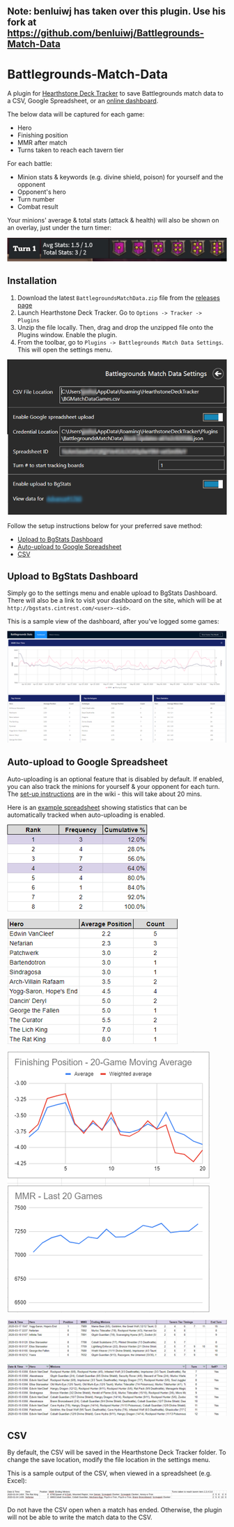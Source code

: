 ## Note: benluiwj has taken over this plugin. Use his fork at https://github.com/benluiwj/Battlegrounds-Match-Data

# Battlegrounds-Match-Data
A plugin for [Hearthstone Deck Tracker](https://github.com/HearthSim/Hearthstone-Deck-Tracker) to save Battlegrounds match data to a CSV, Google Spreadsheet, or an [online dashboard](https://bgstats.cintrest.com).

The below data will be captured for each game:
- Hero
- Finishing position
- MMR after match
- Turns taken to reach each tavern tier

For each battle:
- Minion stats & keywords (e.g. divine shield, poison) for yourself and the opponent
- Opponent's hero
- Turn number
- Combat result

Your minions' average & total stats (attack & health) will also be shown on an overlay, just under the turn timer:

![Overlay](Images/overlay.PNG?raw=true)

## Installation
1. Download the latest `BattlegroundsMatchData.zip` file from the [releases page](https://github.com/jawslouis/battlegrounds-stats/releases)
3. Launch Hearthstone Deck Tracker. Go to `Options -> Tracker -> Plugins`
4. Unzip the file locally. Then, drag and drop the unzipped file onto the Plugins window. Enable the plugin.
5. From the toolbar, go to `Plugins -> Battlegrounds Match Data Settings`. This will open the settings menu. 

![Settings](Images/settings.PNG?raw=true)  

Follow the setup instructions below for your preferred save method:
- [Upload to BgStats Dashboard](#upload-to-bgstats-dashboard)
- [Auto-upload to Google Spreadsheet](#auto-upload-to-google-spreadsheet)
- [CSV](#csv)

## Upload to BgStats Dashboard

Simply go to the settings menu and enable upload to BgStats Dashboard.
There will also be a link to visit your dashboard on the site, which will be at `http://bgstats.cintrest.com/<user>-<id>`. 

This is a sample view of the dashboard, after you've logged some games:

![Sample Dashboard](Images/sample-dash.PNG?raw=true)  

## Auto-upload to Google Spreadsheet
Auto-uploading is an optional feature that is disabled by default. If enabled, you can also track the minions for yourself & your opponent for each turn.
The [set-up instructions](../../wiki/Auto-upload-to-Google-Spreadsheet/) are in the wiki - this will take about 20 mins.

Here is an [example spreadsheet](https://docs.google.com/spreadsheets/d/1jlK08xcHi83u85V2YMT7UhQCsLeY8iENztPi7BFnR58/edit?usp=sharing)  showing statistics that can be automatically tracked when auto-uploading is enabled.

![statistics](Images/statistics-3.PNG?raw=true)

![statistics](Images/statistics-2.PNG?raw=true)

![statistics](Images/statistics-1.PNG?raw=true)

![spreadsheet](Images/spreadsheet.PNG?raw=true)

![spreadsheet](Images/allboards.PNG?raw=true)

## CSV
By default, the CSV will be saved in the Hearthstone Deck Tracker folder. To change the save location, modify the file location in the settings menu. 

This is a sample output of the CSV, when viewed in a spreadsheet (e.g. Excel):

![CSVFormat](Images/csvformat.png?raw=true)

Do not have the CSV open when a match has ended. Otherwise, the plugin will not be able to write the match data to the CSV.
